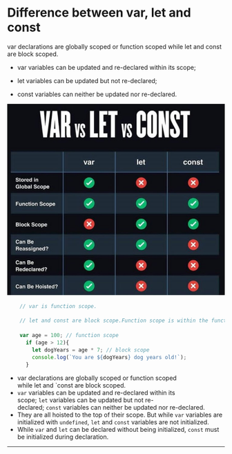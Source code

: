 # Difference between var, let and const

var declarations are globally scoped or function scoped while let and const are block scoped. 

* var variables can be updated and re-declared within its scope; 

* let variables can be updated but not re-declared; 

* const variables can neither be updated nor re-declared. 

![Variable](/img/01-variables/let-var-const.jpeg)

```js
    // var is function scope.

    // let and const are block scope.Function scope is within the function.

    var age = 100; // function scope
      if (age > 12){
        let dogYears = age * 7; // block scope
        console.log(`You are ${dogYears} dog years old!`);
      }
```

- var declarations are globally scoped or function scoped while let and `const are block scoped.
- `var` variables can be updated and re-declared within its scope; `let` variables can be updated but not re-declared; `const` variables can neither be updated nor re-declared.
- They are all hoisted to the top of their scope. But while `var` variables are initialized with `undefined`, `let` and `const` variables are not initialized.
- While `var` and `let` can be declared without being initialized, `const` must be initialized during declaration.

***